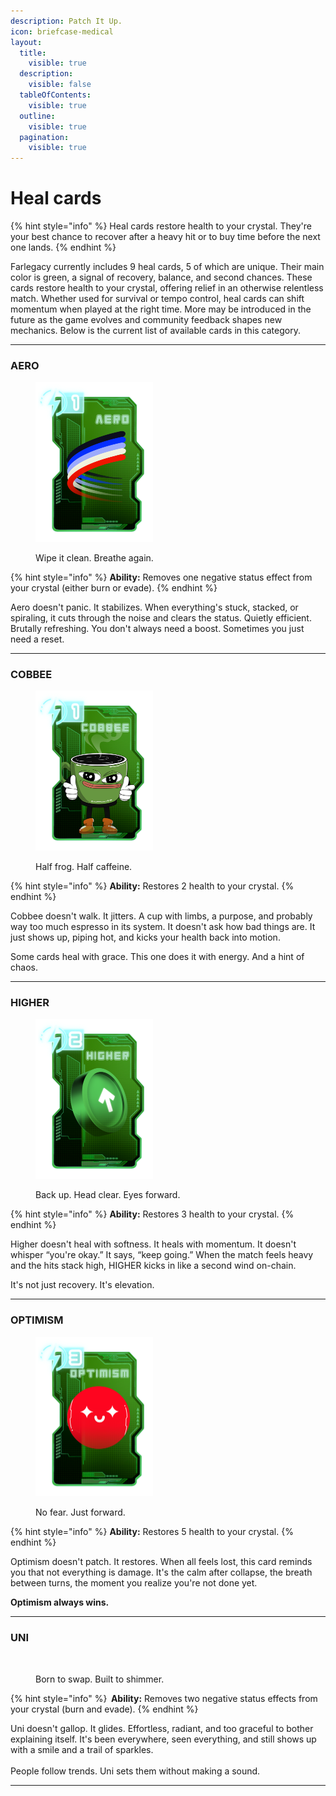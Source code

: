 ```yaml
---
description: Patch It Up.
icon: briefcase-medical
layout:
  title:
    visible: true
  description:
    visible: false
  tableOfContents:
    visible: true
  outline:
    visible: true
  pagination:
    visible: true
---
```


# Heal cards

{% hint style="info" %}
Heal cards restore health to your crystal. They're your best chance to recover after a heavy hit or to buy time before the next one lands.
{% endhint %}

Farlegacy currently includes 9 heal cards, 5 of which are unique. Their main color is green, a signal of recovery, balance, and second chances. These cards restore health to your crystal, offering relief in an otherwise relentless match. Whether used for survival or tempo control, heal cards can shift momentum when played at the right time. More may be introduced in the future as the game evolves and community feedback shapes new mechanics. Below is the current list of available cards in this category.

***

### AERO

<div align="left"><figure><img src="../.gitbook/assets/IMG_1110 (1).PNG" alt="" width="188"><figcaption><p>Wipe it clean. Breathe again.</p></figcaption></figure></div>

{% hint style="info" %}
**Ability:** Removes one negative status effect from your crystal (either burn or evade).
{% endhint %}

Aero doesn't panic. It stabilizes. When everything's stuck, stacked, or spiraling, it cuts through the noise and clears the status. Quietly efficient. Brutally refreshing. You don't always need a boost. Sometimes you just need a reset.

***

### COBBEE

<div align="left"><figure><img src="../.gitbook/assets/IMG_1114.PNG" alt="" width="188"><figcaption><p>Half frog. Half caffeine.</p></figcaption></figure></div>

{% hint style="info" %}
**Ability:** Restores 2 health to your crystal.
{% endhint %}

Cobbee doesn't walk. It jitters. A cup with limbs, a purpose, and probably way too much espresso in its system. It doesn't ask how bad things are. It just shows up, piping hot, and kicks your health back into motion.

Some cards heal with grace. This one does it with energy. And a hint of chaos.

***

### HIGHER

<div align="left"><figure><img src="../.gitbook/assets/IMG_1111.PNG" alt="" width="188"><figcaption><p>Back up. Head clear. Eyes forward.</p></figcaption></figure></div>

{% hint style="info" %}
**Ability:** Restores 3 health to your crystal.
{% endhint %}

Higher doesn't heal with softness. It heals with momentum. It doesn't whisper “you're okay.” It says, “keep going.” When the match feels heavy and the hits stack high, HIGHER kicks in like a second wind on-chain.

It's not just recovery. It's elevation.

***

### OPTIMISM

<div align="left"><figure><img src="../.gitbook/assets/IMG_1112.PNG" alt="" width="188"><figcaption><p>No fear. Just forward.</p></figcaption></figure></div>

{% hint style="info" %}
**Ability:** Restores 5 health to your crystal.
{% endhint %}

Optimism doesn't patch. It restores. When all feels lost, this card reminds you that not everything is damage. It's the calm after collapse, the breath between turns, the moment you realize you're not done yet.

**Optimism always wins.**

***

### UNI

<div align="left"><figure><img src="../.gitbook/assets/IMG_1113.PNG" alt="" width="188"><figcaption><p>Born to swap. Built to shimmer.</p></figcaption></figure></div>

{% hint style="info" %}
 **Ability:** Removes two negative status effects from your crystal (burn and evade).
{% endhint %}

Uni doesn't gallop. It glides. Effortless, radiant, and too graceful to bother explaining itself. It's been everywhere, seen everything, and still shows up with a smile and a trail of sparkles.\
\
People follow trends. Uni sets them without making a sound.

***
